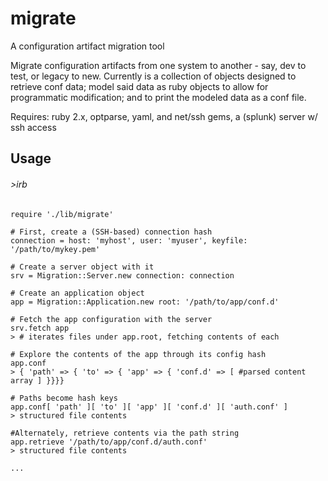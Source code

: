 # migrate
A configuration artifact migration tool

Migrate configuration artifacts from one system to another - say, dev to test, or legacy to new.  Currently is a collection of objects designed to retrieve conf data; model said data as ruby objects to allow for programmatic modification; and to print the modeled data as a conf file.

Requires: ruby 2.x, optparse, yaml, and net/ssh gems, a (splunk) server w/ ssh access

Usage
-----

###### >irb
``` shell
require './lib/migrate'

# First, create a (SSH-based) connection hash
connection = host: 'myhost', user: 'myuser', keyfile: '/path/to/mykey.pem'

# Create a server object with it
srv = Migration::Server.new connection: connection

# Create an application object
app = Migration::Application.new root: '/path/to/app/conf.d'

# Fetch the app configuration with the server
srv.fetch app
> # iterates files under app.root, fetching contents of each

# Explore the contents of the app through its config hash
app.conf
> { 'path' => { 'to' => { 'app' => { 'conf.d' => [ #parsed content array ] }}}}

# Paths become hash keys
app.conf[ 'path' ][ 'to' ][ 'app' ][ 'conf.d' ][ 'auth.conf' ]
> structured file contents

#Alternately, retrieve contents via the path string
app.retrieve '/path/to/app/conf.d/auth.conf'
> structured file contents

...
```

